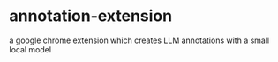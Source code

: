 # annotation-extension
a google chrome extension which creates LLM annotations with a small local model
